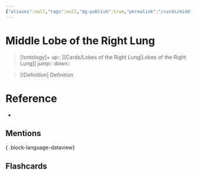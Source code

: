 ```yaml
---
{"aliases":null,"tags":null,"dg-publish":true,"permalink":"/cards/middle-lobe-of-the-right-lung/","dgPassFrontmatter":true}
---
```


# Middle Lobe of the Right Lung

> [!ontology]+
> up:: [[Cards/Lobes of the Right Lung\|Lobes of the Right Lung]]
> jump:: 
> down:: 

> [!Definition] Definition
> 

# Reference
- 

## Mentions

{ .block-language-dataview}

## Flashcards
